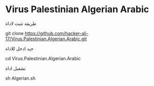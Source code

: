 ﻿#  Virus Palestinian Algerian Arabic

طريقة تثبت لاداة 

git clone https://github.com/hacker-ali-17/Virus.Palestinian.Algerian.Arabic.git


جيد ادخل للاداة 

cd Virus.Palestinian.Algerian.Arabic

تشغيل اداة 

sh Algerian.sh

